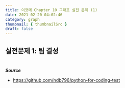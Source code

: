 ```yaml
---
title: 이코테 Chapter 10 그래프 실전 문제 (1)
date: 2021-02-20 04:02:46
category: graph
thumbnail: { thumbnailSrc }
draft: false
---
```


## 실전문제 1: 팀 결성

#

**_Source_**

- https://github.com/ndb796/python-for-coding-test
